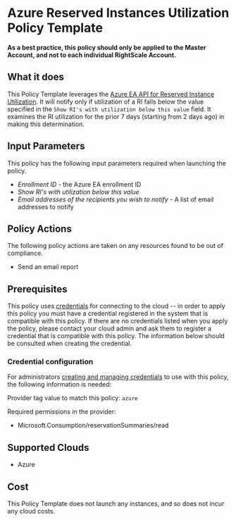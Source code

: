 # Azure Reserved Instances Utilization Policy Template

**As a best practice, this policy should only be applied to the Master Account, and not to each individual RightScale Account.**

## What it does

This Policy Template leverages the [Azure EA API for Reserved Instance Utilization](https://docs.microsoft.com/en-us/rest/api/billing/enterprise/billing-enterprise-api-reserved-instance-usage#request-for--reserved-instance-usage-summary). It will notify only if utilization of a RI falls below the value specified in the `Show RI's with utilization below this value` field. It examines the RI utilization for the prior 7 days (starting from 2 days ago) in making this determination.

## Input Parameters

This policy has the following input parameters required when launching the policy.

- *Enrollment ID* - the Azure EA enrollment ID
- *Show RI's with utilization below this value*
- *Email addresses of the recipients you wish to notify* - A list of email addresses to notify

## Policy Actions

The following policy actions are taken on any resources found to be out of compliance.

- Send an email report

## Prerequisites

This policy uses [credentials](https://docs.rightscale.com/policies/users/guides/credential_management.html)
for connecting to the cloud -- in order to apply this policy you must have a credential registered in the system that is compatible with this policy. If there are no
credentials listed when you apply the policy, please contact your cloud admin and ask them to register a credential that is compatible with this policy. The information below should be consulted when creating the credential.

### Credential configuration

For administrators [creating and managing credentials](https://docs.rightscale.com/policies/users/guides/credential_management.html) to use with this policy, the following information is needed: 

Provider tag value to match this policy: `azure`

Required permissions in the provider:

- Microsoft.Consumption/reservationSummaries/read

## Supported Clouds

- Azure

## Cost

This Policy Template does not launch any instances, and so does not incur any cloud costs.
